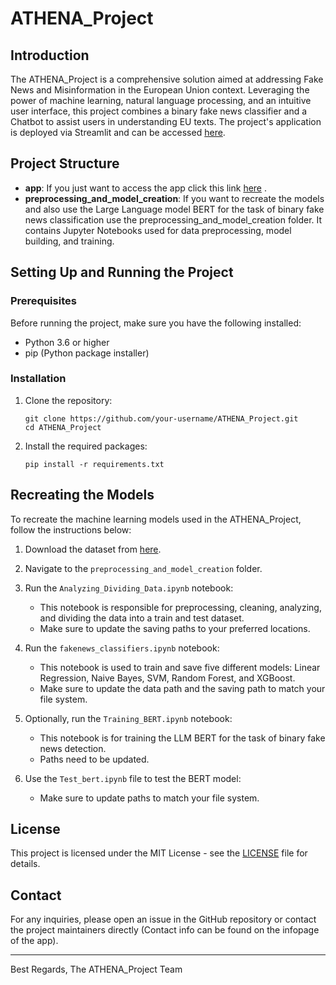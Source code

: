 # ATHENA_Project

## Introduction

The ATHENA_Project is a comprehensive solution aimed at addressing Fake News and Misinformation in the European Union context. Leveraging the power of machine learning, natural language processing, and an intuitive user interface, this project combines a binary fake news classifier and a Chatbot to assist users in understanding EU texts. The project's application is deployed via Streamlit and can be accessed [here](https://athenaproject-rhjxjf6gvs5r5fhpfr8p3g.streamlit.app/InfoPage?fbclid=IwAR1cWa8F7rSsQYSZ4CQl1vWAWa6u1DvTIGEN4qOgdGRozbDgry6AYXE3pcY).

## Project Structure

- **app**: If you just want to access the app click this link [here](https://athenaproject-rhjxjf6gvs5r5fhpfr8p3g.streamlit.app/InfoPage?fbclid=IwAR1cWa8F7rSsQYSZ4CQl1vWAWa6u1DvTIGEN4qOgdGRozbDgry6AYXE3pcY) .
- **preprocessing_and_model_creation**: If you want to recreate the models and also use the Large Language model BERT for the task of binary fake news classification use the preprocessing_and_model_creation folder. It contains Jupyter Notebooks used for data preprocessing, model building, and training.
  
## Setting Up and Running the Project

### Prerequisites

Before running the project, make sure you have the following installed:
- Python 3.6 or higher
- pip (Python package installer)

### Installation

1. Clone the repository:

   ```
   git clone https://github.com/your-username/ATHENA_Project.git
   cd ATHENA_Project
   ```

2. Install the required packages:

   ```
   pip install -r requirements.txt
   ```

## Recreating the Models

To recreate the machine learning models used in the ATHENA_Project, follow the instructions below:

1. Download the dataset from [here](https://www.kaggle.com/datasets/stevenpeutz/misinformation-fake-news-text-dataset-79k/).

2. Navigate to the `preprocessing_and_model_creation` folder.

3. Run the `Analyzing_Dividing_Data.ipynb` notebook:
   - This notebook is responsible for preprocessing, cleaning, analyzing, and dividing the data into a train and test dataset.
   - Make sure to update the saving paths to your preferred locations.

4. Run the `fakenews_classifiers.ipynb` notebook:
   - This notebook is used to train and save five different models: Linear Regression, Naive Bayes, SVM, Random Forest, and XGBoost.
   - Make sure to update the data path and the saving path to match your file system.

5. Optionally, run the `Training_BERT.ipynb` notebook:
   - This notebook is for training the LLM BERT for the task of binary fake news detection.
   - Paths need to be updated.

6. Use the `Test_bert.ipynb` file to test the BERT model:
   - Make sure to update paths to match your file system.
     

## License

This project is licensed under the MIT License - see the [LICENSE](LICENSE) file for details.

## Contact

For any inquiries, please open an issue in the GitHub repository or contact the project maintainers directly (Contact info can be found on the infopage of the app).

---

Best Regards,
The ATHENA_Project Team
